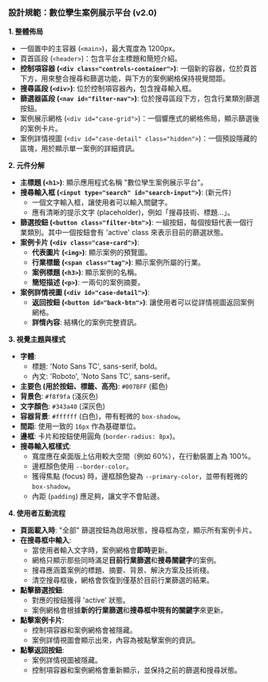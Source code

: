 ### 設計規範：數位孿生案例展示平台 (v2.0)

**1. 整體佈局**
- 一個置中的主容器 (`<main>`)，最大寬度為 1200px。
- 頁首區段 (`<header>`)：包含平台主標題和簡短介紹。
- **控制項容器 (`<div class="controls-container">`)**: 一個新的容器，位於頁首下方，用來整合搜尋和篩選功能，與下方的案例網格保持視覺間距。
- **搜尋區段 (`<div>`)**: 位於控制項容器內，包含搜尋輸入框。
- **篩選器區段 (`<nav id="filter-nav">`)**: 位於搜尋區段下方，包含行業類別篩選按鈕。
- 案例展示網格 (`<div id="case-grid">`)：一個響應式的網格佈局，顯示篩選後的案例卡片。
- 案例詳情視圖 (`<div id="case-detail" class="hidden">`)：一個預設隱藏的區塊，用於顯示單一案例的詳細資訊。

**2. 元件分解**
- **主標題 (`<h1>`)**: 顯示應用程式名稱 "數位孿生案例展示平台"。
- **搜尋輸入框 (`<input type="search" id="search-input">`)**: (新元件)
    - 一個文字輸入框，讓使用者可以輸入關鍵字。
    - 應有清晰的提示文字 (placeholder)，例如「搜尋技術、標題...」。
- **篩選按鈕 (`<button class="filter-btn">`)**: 一組按鈕，每個按鈕代表一個行業類別。其中一個按鈕會有 'active' class 來表示目前的篩選狀態。
- **案例卡片 (`<div class="case-card">`)**:
    - **代表圖片 (`<img>`)**: 顯示案例的預覽圖。
    - **行業標籤 (`<span class="tag">`)**: 顯示案例所屬的行業。
    - **案例標題 (`<h3>`)**: 顯示案例的名稱。
    - **簡短描述 (`<p>`)**: 一兩句的案例摘要。
- **案例詳情視圖 (`<div id="case-detail">`)**:
    - **返回按鈕 (`<button id="back-btn">`)**: 讓使用者可以從詳情視圖返回案例網格。
    - **詳情內容**: 結構化的案例完整資訊。

**3. 視覺主題與樣式**
- **字體**:
    - 標題: 'Noto Sans TC', sans-serif, bold。
    - 內文: 'Roboto', 'Noto Sans TC', sans-serif。
- **主要色 (用於按鈕、標籤、高亮)**: `#007BFF` (藍色)
- **背景色**: `#f8f9fa` (淺灰色)
- **文字顏色**: `#343a40` (深灰色)
- **容器背景**: `#ffffff` (白色)，帶有輕微的 `box-shadow`。
- **間距**: 使用一致的 `16px` 作為基礎單位。
- **邊框**: 卡片和按鈕使用圓角 (`border-radius: 8px`)。
- **搜尋輸入框樣式**:
    - 寬度應在桌面版上佔用較大空間（例如 60%），在行動裝置上為 100%。
    - 邊框顏色使用 `--border-color`。
    - 獲得焦點 (focus) 時，邊框顏色變為 `--primary-color`，並帶有輕微的 `box-shadow`。
    - 內距 (`padding`) 應足夠，讓文字不會貼邊。

**4. 使用者互動流程**
- **頁面載入時**: "全部" 篩選按鈕為啟用狀態，搜尋框為空，顯示所有案例卡片。
- **在搜尋框中輸入**:
    - 當使用者輸入文字時，案例網格會**即時**更新。
    - 網格只顯示那些同時滿足**目前行業篩選**和**搜尋關鍵字**的案例。
    - 搜尋應涵蓋案例的標題、摘要、背景、解決方案及技術棧。
    - 清空搜尋框後，網格會恢復到僅基於目前行業篩選的結果。
- **點擊篩選按鈕**:
    - 對應的按鈕獲得 'active' 狀態。
    - 案例網格會根據**新的行業篩選**和**搜尋框中現有的關鍵字**來更新。
- **點擊案例卡片**:
    - 控制項容器和案例網格會被隱藏。
    - 案例詳情視圖會顯示出來，內容為被點擊案例的資訊。
- **點擊返回按鈕**:
    - 案例詳情視圖被隱藏。
    - 控制項容器和案例網格會重新顯示，並保持之前的篩選和搜尋狀態。